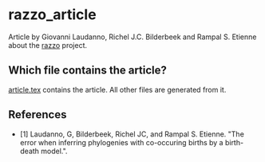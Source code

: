 # razzo_article

Article by Giovanni Laudanno, Richel J.C. Bilderbeek and Rampal S. Etienne 
about the [razzo](https://github.com/richelbilderbeek/razzo) project.

## Which file contains the article?


[article.tex](article.tex) contains the article. All other files are generated from it.

## References

 * [1] Laudanno, G, Bilderbeek, Richel JC, and Rampal S. Etienne. 
   "The error when inferring phylogenies with co-occuring births by a birth-death model.".

